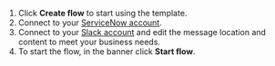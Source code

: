 1. Click **Create flow** to start using the template.
2. Connect to your [ServiceNow account](http://ibm.biz/aasservicenow).
3. Connect to your [Slack account](http://ibm.biz/aasslack) and edit the message location and content to meet your business needs.
4. To start the flow, in the banner click **Start flow**.
